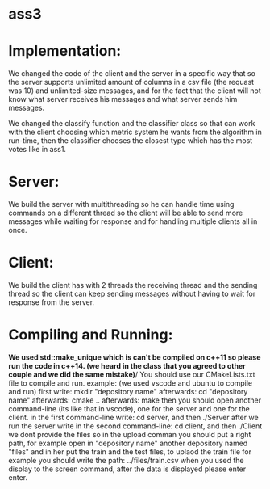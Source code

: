 # ass3
# Implementation:
We changed the code of the client and the server in a specific way that so the server supports unlimited amount of columns in a csv file (the requast was 10) and unlimited-size messages, and for the fact that the client will not know what server receives his messages and what server sends him messages.

We changed the classify function and the classifier class so that can work with the client choosing which metric system he wants from the algorithm in run-time, then the classifier chooses the closest type which has the most votes like in ass1.

# Server:
We build the server with multithreading so he can handle time using commands on a different thread so the client will be able to send more messages while waiting for response and for handling multiple clients all in once.

# Client:
We build the client has with 2 threads the receiving thread and the sending thread so the client can keep sending messages without having to wait for response from the server.

# Compiling and Running:
**We used std::make_unique which is can't be compiled on c++11 so please run the code in c++14. (we heard in the class that you agreed to other couple and we did the same mistake)**/
You should use our CMakeLists.txt file to compile and run.
example:
(we used vscode and ubuntu to compile and run)
first write: mkdir "depository name"
afterwards: cd "depository name"
afterwards: cmake ..
afterwards: make
then you should open another command-line (its like that in vscode), one for the server and one for the client.
in the first command-line write: cd server, and then ./Server
after we run the server write in the second command-line: cd client, and then ./Client
we dont provide the files so in the upload comman you should put a right path, for example open in "depository name" another depository named "files" 
and in her put the train and the test files, to uplaod the train file for example you should write the path: ../files/train.csv
when you used the display to the screen command, after the data is displayed please enter enter.

